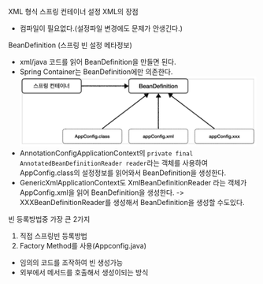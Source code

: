 XML 형식 스프링 컨테이너 설정
XML의 장점
 - 컴파일이 필요없다.(설정파일 변경에도 문제가 안생긴다.)

BeanDefinition (스프링 빈 설정 메타정보)
- xml/java 코드를 읽어 BeanDefinition을 만들면 된다.
- Spring Container는 BeanDefinition에만 의존한다.
![img_17.png](img_17.png)
- AnnotationConfigApplicationContext의 `private final AnnotatedBeanDefinitionReader reader`라는 객체를 사용하여 AppConfig.class의 설정정보를 읽어와서 BeanDefinition을 생성한다.
- GenericXmlApplicationContext도 XmlBeanDefinitionReader 라는 객체가 AppConfig.xml을 읽어 BeanDefinition을 생성한다.
-> XXXBeanDefinitionReader를 생성해서 BeanDefinition을 생성할 수도있다.

빈 등록방법중 가장 큰 2가지
1. 직접 스프링빈 등록방법 
2. Factory Method를 사용(Appconfig.java)
 - 임의의 코드를 조작하여 빈 생성가능
 - 외부에서 메서드를 호출해서 생성이되는 방식